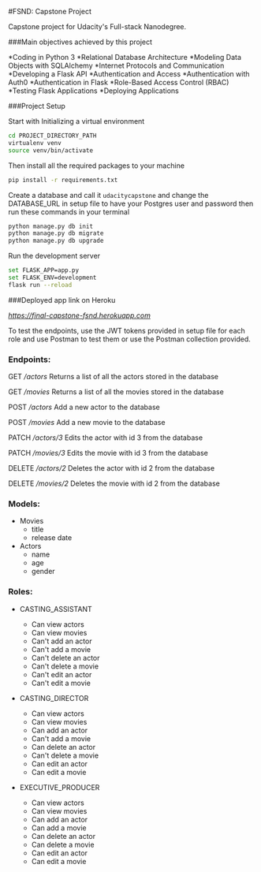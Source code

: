 #FSND: Capstone Project

Capstone project for Udacity's Full-stack Nanodegree.

###Main objectives achieved by this project

*Coding in Python 3
*Relational Database Architecture
*Modeling Data Objects with SQLAlchemy
*Internet Protocols and Communication
*Developing a Flask API
*Authentication and Access
*Authentication with Auth0
*Authentication in Flask
*Role-Based Access Control (RBAC)
*Testing Flask Applications
*Deploying Applications

###Project Setup

Start with Initializing a virtual environment

```bash
cd PROJECT_DIRECTORY_PATH
virtualenv venv
source venv/bin/activate
```

Then install all the required packages to your machine

```bash
pip install -r requirements.txt
```

Create a database and call it `udacitycapstone` and change the DATABASE_URL in setup file to have your Postgres user and password then run these commands in your terminal

```bash
python manage.py db init
python manage.py db migrate
python manage.py db upgrade
```

Run the development server

```bash
set FLASK_APP=app.py
set FLASK_ENV=development
flask run --reload
```

###Deployed app link on Heroku

*https://final-capstone-fsnd.herokuapp.com*

To test the endpoints, use the JWT tokens provided in setup file for each role and use Postman to test them or use the Postman collection provided.

### Endpoints:

GET */actors*
Returns a list of all the actors stored in the database

GET */movies*
Returns a list of all the movies stored in the database

POST */actors*
Add a new actor to the database

POST */movies*
Add a new movie to the database

PATCH */actors/3*
Edits the actor with id 3 from the database

PATCH */movies/3*
Edits the movie with id 3 from the database

DELETE */actors/2*
Deletes the actor with id 2 from the database

DELETE */movies/2*
Deletes the movie with id 2 from the database

### Models:
* Movies
  * title
  * release date
* Actors
  * name
  * age
  * gender

### Roles:
* CASTING_ASSISTANT
  * Can view actors
  * Can view movies
  * Can't add an actor
  * Can't add a movie
  * Can't delete an actor
  * Can't delete a movie
  * Can't edit an actor
  * Can't edit a movie


* CASTING_DIRECTOR
  * Can view actors
  * Can view movies
  * Can add an actor
  * Can't add a movie
  * Can delete an actor
  * Can't delete a movie
  * Can edit an actor
  * Can edit a movie


* EXECUTIVE_PRODUCER
  * Can view actors
  * Can view movies
  * Can add an actor
  * Can add a movie
  * Can delete an actor
  * Can delete a movie
  * Can edit an actor
  * Can edit a movie
